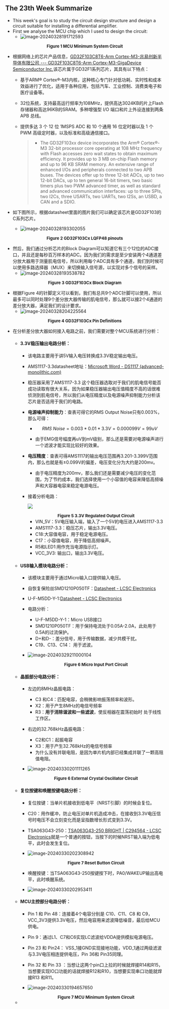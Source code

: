 ## The 23th Week Summarize

- This week's goal is to study the circuit design structure and design a circuit suitable for installing a differential amplifier.
- First we analyse the MCU chip which I used to design the circuit:
  - <img src="23thweek_summarize.assets/image-20240328191712593.png" alt="image-20240328191712593"  />

<center><b><font size ='2'>Figure 1 MCU Minimum System Circuit</font></b></center></font>

- 根据网络上的芯片产品信息，[GD32F103C8T6-Arm Cortex-M3-兆易创新半导体有限公司 --- GD32F103C8T6-Arm Cortex-M3-GigaDevice Semiconductor Inc.](https://www.gigadevice.com/product/mcu/arm-cortex-m3/gd32f103c8t6)该芯片属于GD32F1系列芯片，其具有以下特点：
  - 基于ARM® Cortex®-M3内核，这种核心专门针对低功耗、实时性和成本效益进行了优化，适用于各种应用，包括汽车、工业控制、消费类电子和医疗设备等。
  
  - 32位系统，支持最高运行频率为108MHz，提供高达3024KB的片上Flash存储器和高达96KB的SRAM。多种增强型 I/O 端口和片上外设连接到两条 APB 总线。
  
  - 提供多达 3 个 12 位 1MSPS ADC 和 10 个通用 16 位定时器以及 1 个 PWM 高级定时器，以及标准和高级通信接口。
  
    > - The GD32F103xx device incorporates the Arm® Cortex®-M3 32-bit processor core operating
    >   at 108 MHz frequency with Flash accesses zero wait states to obtain maximum efficiency. It
    >   provides up to 3 MB on-chip Flash memory and up to 96 KB SRAM memory. An extensive
    >   range of enhanced I/Os and peripherals connected to two APB buses. The devices offer up
    >   to three 12-bit ADCs, up to two 12-bit DACs, up to ten general 16-bit timers, two basic timers
    >   plus two PWM advanced timer, as well as standard and advanced communication interfaces:
    >   up to three SPIs, two I2Cs, three USARTs, two UARTs, two I2Ss, an USBD, a CAN and a
    >   SDIO.
- 如下图所示，根据datasheet里面的图片我们可以确定该芯片是GD32F103的C系列芯片。
  
  - ![image-20240328193302055](23thweek_summarize.assets/image-20240328193302055.png)

<center><b><font size ='2'>Figure 2 GD32F103Cx LQFP48 pinouts</font></b></center></font>

- 然后，我们通过分析芯片的Block Diagram可以知道它有三个12位的ADC接口，并且还是每秒百万样本的ADC。因为我们的需求是至少安装两个4通道差分放大器用于测量肌电信号，所以利用每个ADC具有多个通道，我们到时候可以使用多路选择器（MUX）来切换输入信号源，以实现对多个信号的采样。
  - ![image-20240328193538782](23thweek_summarize.assets/image-20240328193538782.png)

<center><b><font size ='2'>Figure 3 GD32F103Cx Block Diagram</font></b></center></font>

- 根据Figure 4的针脚定义可以看到，我们有总共9个ADC针脚可以使用，所以最多可以同时处理9个差分放大器传输的肌电信号，那么就可以接2个4通道的差分放大器，满足我们的设计要求。
  - ![image-20240328204225564](23thweek_summarize.assets/image-20240328204225564.png)

<center><b><font size ='2'>Figure 4 GD32F103Cx Pin Definitions</font></b></center></font>

- 在分析差分放大器如何接入电路之前，我们需要对整个MCU系统进行分析：
  - #### **3.3V稳压输出电路分析：**

    - 该电路主要用于讲5V输入电压转换成3.3V稳定输出电压。

    - AMS1117-3.3datasheet地址：[Microsoft Word - DS1117 (advanced-monolithic.com)](http://www.advanced-monolithic.com/pdf/ds1117.pdf)

    - 稳压器采用了AMS1117-3.3 这个稳压器选取对于我们的肌电信号能否成功读取有很大关系，因为如果稳压器输出电压值精度不高的话很难侦测到肌电信号，所以我们从电压精度以及电源噪声抑制能力分析该芯片是否适用于我们的电路。

    - **电源噪声抑制能力**：查表可得它的RMS Output Noise只有0.003%，那么可得：

      - $$
        RMS \  Noise = 0.003 *0.01 *3.3V = 0.000099V = 99uV
        $$

      - 由于EMG信号幅度再uV到mV级别，那么还是需要对电源噪声进行一个滤波才能实现比较好的效果。

    - **电压精度**：查表可得AMS1117的输出电压范围再3.201-3.399V范围内，那么也就是有±0.099V的偏差，电压变化分为大约是200mv。

      - 由于电压精度为200mv，那么我们还是需要减少电压的变化范围，为了节约成本，我们选择使用一个小容值的电容来降低高频噪声和大容器电容来稳定电源电压。

    - 接着分析电路：

      ![](23thweek_summarize.assets/image-20240329210136561.png)

      <center><b><font size ='2'>Figure 5 3.3V Regulated Output Circuit</font></b></center></font>

      - VIN_5V：5V电压输入端，输入了一个5V的电压进入AMS1117-3.3
      - AMS1117-3.3：稳压芯片，输出3.3V电压。
      - C18:大容值电容，用于稳定电源电压。
      - C17：小容值电容，用于降低高频噪声。
      - R5和LED1:用作充当电源指示灯。
      - VCC_3V3: 输出口，输出3.3V电压。

  - #### **USB输入模块电路分析：**

    - 该模块主要用于通过Micro输入口提供输入电压。

    - 自恢复保险丝SMD1210P050TF：[Datasheet - LCSC Electronics](https://www.lcsc.com/datasheet/lcsc_datasheet_2208291400_PTTC-Polytronics-Tech-SMD1210P050TF-30_C466600.pdf)

    - U-F-M5DD-Y-1:[Datasheet - LCSC Electronics](https://www.lcsc.com/datasheet/lcsc_datasheet_1811151533_Korean-Hroparts-Elec-U-F-M5DD-Y-1_C91467.pdf)

    - 电路分析：

      - U-F-M5DD-Y-1：Micro USB接口
      - SMD1210P050TF：用于保持电流处于0.05A-2.0A，此处用于0.5A的过流保护。
      - D+和D-：差分信号，用于传输数据，减少共模干扰。
      - C19、C13、C14： 用于滤波。

    - ![image-20240329211000104](23thweek_summarize.assets/image-20240329211000104.png)

      <center><b><font size ='2'>Figure 6 Micro Input Port Circuit</font></b></center></font>

  - #### **晶振部分电路分析：**

    - 左边的8MHz晶振电路：

      - C3 和C4：匹配电容，会稍微影响振荡频率和波形。
      - X2：用于产生8MHz的电信号频率
      - R3：**用于消除谐波和一些滤波**，使反相器在震荡初始时 处于线性工作区。

    - 右边的32.768kHz晶振电路：

      - C2和C1：起振电容
      - X3：用于产生32.768kHz的电信号频率
      - 为什么没有并联电阻，是因为单片机内部已经集成并联了一颗高阻值电阻。

    - ![image-20240330201111265](23thweek_summarize.assets/image-20240330201111265.png)

      <center><b><font size ='2'>Figure 6 External Crystal Oscillator Circuit</font></b></center></font>

  - #### **复位按键和唤醒按键电路分析：**

    - 复位按键：当单片机接收到低电平（NRST引脚）的时候会复位。

    - C20：用作缓冲，防止电压对单片机造成冲击，在接收到3.3V电压信号时电压不会立刻变化而是呈指数增长形式变到3.3V。

    - TSA063G43-250：[TSA063G43-250 BRIGHT | C294564 - LCSC Electronics](https://www.lcsc.com/product-detail/Tactile-Switches_BRIGHT-TSA063G43-250_C294564.html)就是一个普通的按钮，当按下的时候NRST输入端为低电平，此时会发生复位。

    - ![image-20240330202308942](23thweek_summarize.assets/image-20240330202308942.png)

      <center><b><font size ='2'>Figure 7 Reset Button Circuit</font></b></center></font>

    - 唤醒按键：当TSA063G43-250按键按下时，PA0/WAKEUP输出高电平，此时唤醒系统。

    - ![image-20240330202953411](23thweek_summarize.assets/image-20240330202953411.png)

  - #### **MCU主控部分电路分析**：

    - Pin 1 和 Pin 48：连接着4个电容分别是 C10、C11、C8 和 C9，VCC_3V3提供3.3V电压，然后电容用来滤波降低噪音，最后给MCU供电。

    - Pin 9：通过L1、C7和C6实现LC滤波给VDDA提供模拟电源电压。

    - Pin 23 和 Pin24： VSS_1接GND实现接地功能，VDD_1通过两级滤波与3.3V电压相连提供电压，Pin 36和 Pin35同理。

    - Pin 32 和 Pin 33 ：当想让这两个pin口上拉的时候就焊接R14和R15，当想要实现IO口功能的话就焊接R12和R10，当想要实现串口功能就焊接R13 和R11。 

    - ![image-20240330194657650](23thweek_summarize.assets/image-20240330194657650.png)

      <center><b><font size ='2'>Figure 7 MCU Minimum System Circuit</font></b></center></font>
    
  - 